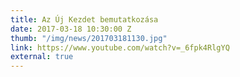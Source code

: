 ```yaml
---
title: Az Új Kezdet bemutatkozása
date: 2017-03-18 10:30:00 Z
thumb: "/img/news/201703181130.jpg"
link: https://www.youtube.com/watch?v=_6fpk4RlgYQ
external: true
---
```


